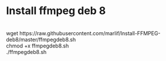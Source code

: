 # Install ffmpeg deb 8

<br/>
wget https://raw.githubusercontent.com/marlif/Install-FFMPEG-deb8/master/ffmpegdeb8.sh<br/>
chmod +x ffmpegdeb8.sh<br/>
./ffmpegdeb8.sh<br/>
